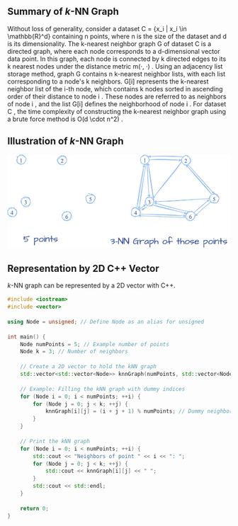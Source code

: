 ## Summary of *k*-NN Graph
Without loss of generality, consider a dataset C = \{x_i | x_i \in \mathbb{R}^d\} containing n points, where n is the size of the dataset and d is its dimensionality. The k-nearest neighbor graph G of dataset C is a directed graph, where each node corresponds to a d-dimensional vector data point. In this graph, each node is connected by k directed edges to its k nearest nodes under the distance metric m(·, ·) . Using an adjacency list storage method, graph G contains n k-nearest neighbor lists, with each list corresponding to a node's k neighbors. G[i] represents the k-nearest neighbor list of the i-th node, which contains k nodes sorted in ascending order of their distance to node i . These nodes are referred to as neighbors of node i , and the list G[i] defines the neighborhood of node i . For dataset C , the time complexity of constructing the k-nearest neighbor graph using a brute force method is O(d \cdot n^2) .

## Illustration of *k*-NN Graph

![](./../figs/real_knn.jpg)

## Representation by 2D C++ Vector

*k*-NN graph can be represented by a 2D vector with C++. 

```cpp
#include <iostream>
#include <vector>

using Node = unsigned; // Define Node as an alias for unsigned

int main() {
    Node numPoints = 5; // Example number of points
    Node k = 3; // Number of neighbors

    // Create a 2D vector to hold the kNN graph
    std::vector<std::vector<Node>> knnGraph(numPoints, std::vector<Node>(k));

    // Example: Filling the kNN graph with dummy indices
    for (Node i = 0; i < numPoints; ++i) {
        for (Node j = 0; j < k; ++j) {
            knnGraph[i][j] = (i + j + 1) % numPoints; // Dummy neighbors
        }
    }

    // Print the kNN graph
    for (Node i = 0; i < numPoints; ++i) {
        std::cout << "Neighbors of point " << i << ": ";
        for (Node j = 0; j < k; ++j) {
            std::cout << knnGraph[i][j] << " ";
        }
        std::cout << std::endl;
    }

    return 0;
}
```